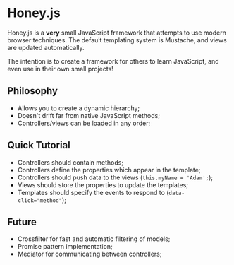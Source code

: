 Honey.js
=============

Honey.js is a **very** small JavaScript framework that attempts to use modern browser techniques. The default templating system is Mustache, and views are updated automatically.

The intention is to create a framework for others to learn JavaScript, and even use in their own small projects!


Philosophy
-------------

* Allows you to create a dynamic hierarchy;
* Doesn't drift far from native JavaScript methods;
* Controllers/views can be loaded in any order;


Quick Tutorial
-------------

* Controllers should contain methods;
* Controllers define the properties which appear in the template;
* Controllers should push data to the views (`this.myName = 'Adam';`);
* Views should store the properties to update the templates;
* Templates should specify the events to respond to (`data-click="method"`);


Future
---

* Crossfilter for fast and automatic filtering of models;
* Promise pattern implementation;
* Mediator for communicating between controllers;
